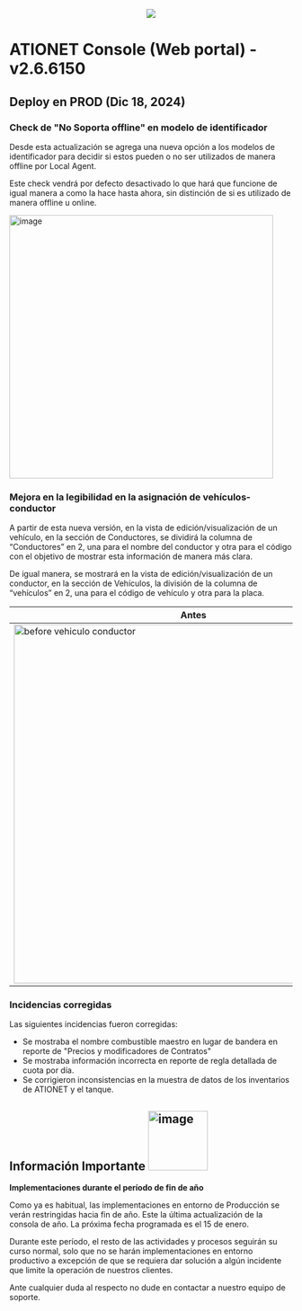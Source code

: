 <p align="center">
  <img src="https://github.com/Ationet/ationetdocs/raw/master/Content/Images/ATIOnetLogo_250x70.png" />
</p>

# ATIONET Console (Web portal) - v2.6.6150

## Deploy en PROD (Dic 18, 2024)

### Check de "No Soporta offline" en modelo de identificador
Desde esta actualización se agrega una nueva opción a los modelos de identificador para decidir si estos pueden o no ser utilizados de manera offline por Local Agent.

Este check vendrá por defecto desactivado lo que hará que funcione de igual manera a como la hace hasta ahora, sin distinción de si es utilizado de manera offline u online.

<img width="469" alt="image" src="https://github.com/user-attachments/assets/637713d5-4095-4914-bd48-b148dde715a6" />


### Mejora en la legibilidad en la asignación de vehículos-conductor
A partir de esta nueva versión, en la vista de edición/visualización de un vehículo, en la sección de Conductores, se dividirá la columna de “Conductores” en 2, una para el nombre del conductor y otra para el código con el objetivo de mostrar esta información de manera más clara.

De igual manera, se mostrará en la vista de edición/visualización de un conductor, en la sección de Vehículos, la división de la columna de “vehículos” en 2, una para el código de vehículo y otra para la placa.

| Antes  | Después |
| ------------- | ------------- |
| <img width="639" alt="before vehiculo conductor" src="https://github.com/user-attachments/assets/35316bde-8f72-4f6a-96f7-602dd4b0f8ce" /> | <img width="639" alt="After conductor vehiculo" src="https://github.com/user-attachments/assets/6643faf4-95c9-4538-afe0-dd35efb55d35" />|


### Incidencias corregidas
Las siguientes incidencias fueron corregidas:
  - Se mostraba el nombre combustible maestro en lugar de bandera en reporte de "Precios y modificadores de Contratos"
  - Se mostraba información incorrecta en reporte de regla detallada de cuota por día.
  - Se corrigieron inconsistencias en la muestra de datos de los inventarios de ATIONET y el tanque.

## **Información Importante** <img width="106" alt="image" src="https://github.com/user-attachments/assets/329a93df-743f-4124-8ccd-6059e0c53fa6"> 

**Implementaciones durante el período de fin de año**

Como ya es habitual, las implementaciones en entorno de Producción se verán restringidas hacia fin de año. Este la última actualización de la consola de año. La próxima fecha programada es el 15 de enero.

Durante este período, el resto de las actividades y procesos seguirán su curso normal, solo que no se harán implementaciones en entorno productivo a excepción de que se requiera dar solución a algún incidente que limite la operación de nuestros clientes.

Ante cualquier duda al respecto no dude en contactar a nuestro equipo de soporte.




